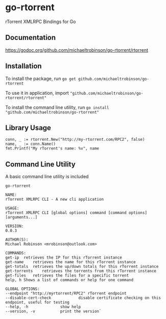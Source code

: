 
# go-rtorrent
rTorrent XMLRPC Bindings for Go

## Documentation
https://godoc.org/github.com/michaeltrobinson/go-rtorrent/rtorrent

## Installation
To install the package, run `go get github.com/michaeltrobinson/go-rtorrent`

To use
it in application, import `"github.com/michaeltrobinson/go-rtorrent/rtorrent"`

To install the command line utility, run `go install "github.com/michaeltrobinson/go-rtorrent"`

## Library Usage

    conn, _ := rtorrent.New("http://my-rtorrent.com/RPC2", false)
    name, _ := conn.Name()
    fmt.Printf("My rTorrent's name: %v", name

## Command Line Utility
A basic command line utility is included

`go-rtorrent`

    NAME:
    rTorrent XMLRPC CLI - A new cli application

    USAGE:
    rTorrent XMLRPC CLI [global options] command [command options] [arguments...]

    VERSION:
    0.0.3

    AUTHOR(S):
    Michael Robinson <mrobinson@outlook.com>

    COMMANDS:
    get-ip	retrieves the IP for this rTorrent instance
    get-name	retrieves the name for this rTorrent instance
    get-totals	retrieves the up/down totals for this rTorrent instance
    get-torrents	retrieves the torrents from this rTorrent instance
    get-files	retrieves the files for a specific torrent
    help, h	Shows a list of commands or help for one command

    GLOBAL OPTIONS:
    --endpoint "http://myrtorrent/RPC2"	rTorrent endpoint
    --disable-cert-check			disable certificate checking on this endpoint, useful for testing
    --help, -h				show help
    --version, -v			print the version`
